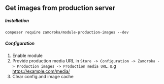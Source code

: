 ## Get images from production server
 
##### Installation

```
composer require zamoroka/module-production-images --dev
```

##### Configuration

1. Enable module
2. Provide production media URL in `Store -> Configuration -> Zamoroka -> Production images -> Production media URL`. e.g https://example.com/media/
3. Clear config and image cache
